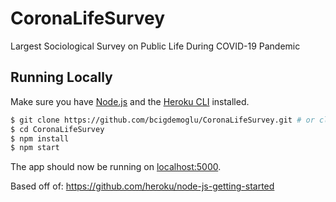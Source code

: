 # CoronaLifeSurvey
Largest Sociological Survey on Public Life During COVID-19 Pandemic

## Running Locally

Make sure you have [Node.js](http://nodejs.org/) and the [Heroku CLI](https://cli.heroku.com/) installed.

```sh
$ git clone https://github.com/bcigdemoglu/CoronaLifeSurvey.git # or clone your own fork
$ cd CoronaLifeSurvey
$ npm install
$ npm start
```

The app should now be running on [localhost:5000](http://localhost:5000/).

Based off of: https://github.com/heroku/node-js-getting-started
